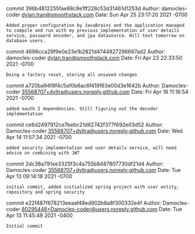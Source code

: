 commit 396b4812255fae88c8e1ff228c53d31461d1253d
Author: damocles-coder <dylan.tran@smoothstack.com>
Date:   Sun Apr 25 23:17:20 2021 -0700

    Added proper configuration by JavaBrains and the application managed to compile and run with my previous implementation of user details service, password encoder, and jpa datasource. Will test tomorrow on database users.

commit 4696cca29f9e0e23e1b2821d4744827296667ad2
Author: damocles-coder <dylan.tran@smoothstack.com>
Date:   Fri Apr 23 22:33:50 2021 -0700

    Doing a factory reset, storing all unsaved changes

commit a720ba94f8f4c5af0b6ac6f419f63e00d3e1642b
Author: Damocles-coder <35568707+dyltra@users.noreply.github.com>
Date:   Fri Apr 16 11:16:54 2021 -0700

    added oauth 2 dependencies. Still figuring out the decoder implementation

commit ce6d2497912ce7bebc21d62742f377f692e03d52
Author: Damocles-coder <35568707+dyltra@users.noreply.github.com>
Date:   Wed Apr 14 11:57:34 2021 -0700

    added security implementation and user details service, will need advice on combining with JWT

commit 2dc38a791ee3325f3c4a755b8487807730df21d4
Author: Damocles-coder <35568707+dyltra@users.noreply.github.com>
Date:   Tue Apr 13 09:14:18 2021 -0700

    initial commit, added initialized spring project with user entity, repository and spring security

commit e22f487f678213eeaaf48ed902b8a8f300332e4f
Author: Damocles-coder <80295448+Damocles-coder@users.noreply.github.com>
Date:   Tue Apr 13 11:45:49 2021 -0400

    Initial commit
